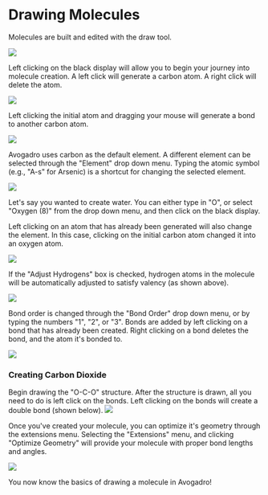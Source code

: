 # Drawing Molecules

Molecules are built and edited with the draw tool.

![](../../_static/creating-a-molecule.png)

Left clicking on the black display will allow you to begin your journey into molecule creation. A left click will generate a carbon atom. A right click will delete the atom.

![](../../_static/d0340a40-b153-4710-a705-dd123fc862ad.png)

Left clicking the initial atom and dragging your mouse will generate a bond to another carbon atom.

![](../../_static/e5c67bd1-f903-4ede-a1a0-34a575d12e8b.png)

Avogadro uses carbon as the default element. A different element can be selected through the "Element" drop down menu. Typing the atomic symbol (e.g., "A-s" for Arsenic) is a shortcut for changing the selected element.

![](../../_static/396b23b0-d64d-4fed-b606-92e8c7420994.png)

Let's say you wanted to create water. You can either type in "O", or select "Oxygen (8)" from the drop down menu, and then click on the black display.

Left clicking on an atom that has already been generated will also change the element. In this case, clicking on the initial carbon atom changed it into an oxygen atom.

![](../../_static/2e3013ad-c850-4827-96b5-d47738fe39d6.png)

If the "Adjust Hydrogens" box is checked, hydrogen atoms in the molecule will be automatically adjusted to satisfy valency (as shown above).

![](../../_static/26534c23-d651-41d9-b936-e6852097a238.png)

Bond order is changed through the "Bond Order" drop down menu, or by typing the numbers "1", "2", or "3". Bonds are added by left clicking on a bond that has already been created. Right clicking on a bond deletes the bond, and the atom it's bonded to.

![](../../_static/a2495b0f-0ec4-4e27-84b9-42597f90a678.png)

### Creating Carbon Dioxide

Begin drawing the "O-C-O" structure. After the structure is drawn, all you need to do is left click on the bonds. Left clicking on the bonds will create a double bond (shown below). ![](../../_static/7a8266c1-89ef-4dff-92a2-8eeb0b2b816f.png)

Once you've created your molecule, you can optimize it's geometry through the extensions menu. Selecting the "Extensions" menu, and clicking "Optimize Geometry" will provide your molecule with proper bond lengths and angles.

![](../../_static/ada26872-ede7-4601-bd4e-d790c10ad614.png)

You now know the basics of drawing a molecule in Avogadro!

